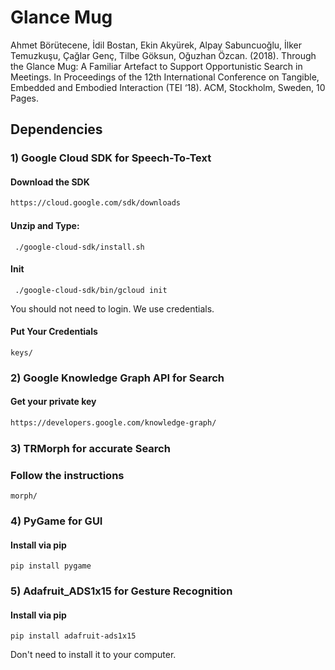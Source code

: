 # Glance Mug

Ahmet Börütecene, İdil Bostan, Ekin Akyürek, Alpay Sabuncuoğlu, İlker Temuzkuşu, Çağlar Genç, Tilbe Göksun, Oğuzhan Özcan. (2018). Through the Glance Mug: A Familiar Artefact to Support Opportunistic Search in Meetings. In Proceedings of the 12th International Conference on Tangible, Embedded and Embodied Interaction (TEI ‘18). ACM, Stockholm, Sweden, 10 Pages.

## Dependencies

### 1) Google Cloud SDK for Speech-To-Text
#### Download the SDK
   ```HTML
   https://cloud.google.com/sdk/downloads
   ```
#### Unzip and Type:
   ```Shell
	./google-cloud-sdk/install.sh
   ```
#### Init
   ```Shell
	./google-cloud-sdk/bin/gcloud init
   ```
You should not need to login. We use credentials.
#### Put Your Credentials
  ```shell
  keys/
  ```

### 2) Google Knowledge Graph API for Search
#### Get your private key
```HTML
https://developers.google.com/knowledge-graph/
```

### 3) TRMorph for accurate Search
### Follow the instructions
```Shell
morph/
```

### 4) PyGame for GUI
#### Install via pip
  ```Shell
  pip install pygame
  ```

### 5) Adafruit_ADS1x15 for Gesture Recognition
#### Install via pip
   ```Shell
   pip install adafruit-ads1x15
   ```
Don't need to install it to your computer.
